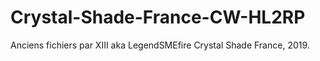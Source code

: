 # Crystal-Shade-France-CW-HL2RP
Anciens fichiers par XIII aka LegendSMEfire
Crystal Shade France, 2019.
